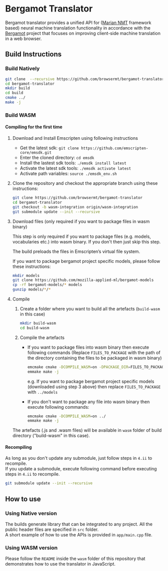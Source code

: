# Bergamot Translator

Bergamot translator provides a unified API for ([Marian NMT](https://marian-nmt.github.io/) framework based) neural machine translation functionality in accordance with the [Bergamot](https://browser.mt/) project that focuses on improving client-side machine translation in a web browser.

## Build Instructions

### Build Natively

```bash
git clone  --recursive https://github.com/browsermt/bergamot-translator
cd bergamot-translator
mkdir build
cd build
cmake ../
make -j
```

### Build WASM
#### Compiling for the first time

1. Download and Install Emscripten using following instructions
    * Get the latest sdk: `git clone https://github.com/emscripten-core/emsdk.git`
    * Enter the cloned directory: `cd emsdk`
    * Install the lastest sdk tools: `./emsdk install latest`
    * Activate the latest sdk tools: `./emsdk activate latest`
    * Activate path variables: `source ./emsdk_env.sh`

2. Clone the repository and checkout the appropriate branch using these instructions:
    ```bash
    git clone https://github.com/browsermt/bergamot-translator
    cd bergamot-translator
    git checkout -b wasm-integration origin/wasm-integration
    git submodule update --init --recursive
    ```

3. Download files (only required if you want to package files in wasm binary)

    This step is only required if you want to package files (e.g. models, vocabularies etc.)
    into wasm binary. If you don't then just skip this step.

    The build preloads the files in Emscripten’s virtual file system.

    If you want to package bergamot project specific models, please follow these instructions:
    ```bash
    mkdir models
    git clone https://github.com/mozilla-applied-ml/bergamot-models
    cp -rf bergamot-models/* models
    gunzip models/*/*
    ```

4. Compile
    1. Create a folder where you want to build all the artefacts (`build-wasm` in this case)
        ```bash
        mkdir build-wasm
        cd build-wasm
        ```

    2. Compile the artefacts
        * If you want to package files into wasm binary then execute following commands (Replace `FILES_TO_PACKAGE` with the path of the
        directory containing the files to be packaged in wasm binary)

            ```bash
            emcmake cmake -DCOMPILE_WASM=on -DPACKAGE_DIR=FILES_TO_PACKAGE ../
            emmake make -j
            ```
            e.g. If you want to package bergamot project specific models (downloaded using step 3 above) then
            replace `FILES_TO_PACKAGE` with `../models`

        * If you don't want to package any file into wasm binary then execute following commands:
            ```bash
            emcmake cmake -DCOMPILE_WASM=on ../
            emmake make -j
            ```

    The artefacts (.js and .wasm files) will be available in `wasm` folder of build directory ("build-wasm" in this case).

#### Recompiling
As long as you don't update any submodule, just follow steps in `4.ii` to recompile.\
If you update a submodule, execute following command before executing steps in `4.ii` to recompile.
```bash
git submodule update --init --recursive
```


## How to use

### Using Native version

The builds generate library that can be integrated to any project. All the public header files are specified in `src` folder.\
A short example of how to use the APIs is provided in `app/main.cpp` file.

### Using WASM version

Please follow the `README` inside the `wasm` folder of this repository that demonstrates how to use the translator in JavaScript.
